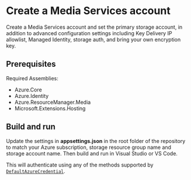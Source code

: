 # Create a Media Services account

Create a Media Services account and set the primary storage account, in addition to advanced configuration settings including Key Delivery IP allowlist, Managed Identity, storage auth, and bring your own encryption key.

## Prerequisites

Required Assemblies:

* Azure.Core
* Azure.Identity
* Azure.ResourceManager.Media
* Microsoft.Extensions.Hosting

## Build and run

Update the settings in **appsettings.json** in the root folder of the repository to match your Azure subscription, storage resource group name and storage account name.
Then build and run in Visual Studio or VS Code.

This will authenticate using any of the methods supported by [`DefaultAzureCredential`](https://learn.microsoft.com/dotnet/api/azure.identity.defaultazurecredential?view=azure-dotnet).

